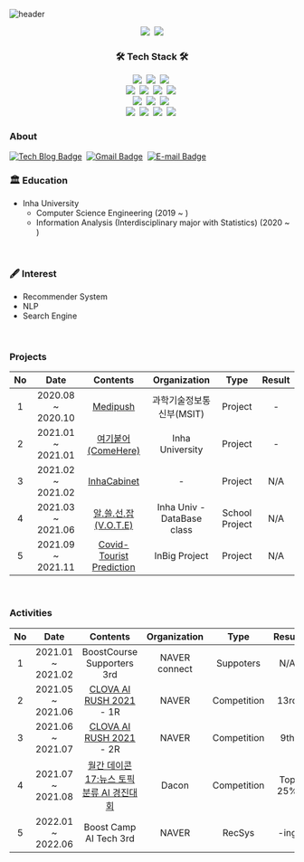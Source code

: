 ![header](https://capsule-render.vercel.app/api?type=waving&color=timeGradient&height=150&section=header&text=Park%20Ki-Bum%20:%20Polar&fontSize=50)

<p align="center">
  <img src="https://hits.seeyoufarm.com/api/count/incr/badge.svg?url=https%3A%2F%2Fgithub.com%2Fcow-coding&count_bg=%232DD5B9&title_bg=%23555555&icon=github.svg&icon_color=%23E7E7E7&title=hits&edge_flat=false"/></a>&nbsp;
  <img src="https://img.shields.io/github/followers/cow-coding?style=social"/></a>
</p>

<h3 align="center">🛠 Tech Stack 🛠</h3>
<p align="center">
  <img src ="https://img.shields.io/badge/C++-00897B?&style=flat-square&logo=c%2B%2B&logoColor=white"/></a>&nbsp;
  <img src ="https://img.shields.io/badge/Go-00ADD8?&style=flat-square&logo=Go&logoColor=white"/></a>&nbsp;
  <img src ="https://img.shields.io/badge/Linux-FCC624?&style=flat-square&logo=Linux&logoColor=white"/></a>&nbsp;
  <br>
  <img src="https://img.shields.io/badge/Python-3766AB?style=flat-square&logo=Python&logoColor=white"/></a>&nbsp;
  <img src="https://img.shields.io/badge/R-276DC3?style=flat-square&logo=R&logoColor=white"/></a>&nbsp;
  <img src="https://img.shields.io/badge/TensorFlow-FF6F00?style=flat-square&logo=tensorflow&logoColor=white"/></a>&nbsp;
  <img src="https://img.shields.io/badge/Pytorch-EE4C2C?style=flat-square&logo=pytorch&logoColor=white"/></a>&nbsp;
  <br>
  <img src ="https://img.shields.io/badge/keras-D00000?&style=flat-square&logo=keras&logoColor=white"/></a>&nbsp;
  <img src ="https://img.shields.io/badge/pandas-150458?&style=flat-square&logo=pandas&logoColor=white"/></a>&nbsp;
  <img src ="https://img.shields.io/badge/scikitlearn-F7931E?&style=flat-square&logo=scikitlearn&logoColor=white"/></a>&nbsp;
  <br>
  <img src ="https://img.shields.io/badge/NodeJS-339933?&style=flat-square&logo=node.js&logoColor=white"/></a>&nbsp;
  <img src ="https://img.shields.io/badge/MySQL-4479A1?&style=flat-square&logo=MySQL&logoColor=white"/></a>&nbsp;
  <img src ="https://img.shields.io/badge/MongoDB-47A248?&style=flat-square&logo=MongoDB&logoColor=white"/></a>&nbsp;
  <img src ="https://img.shields.io/badge/ELK-005571?&style=flat-square&logo=elastic&logoColor=white"/></a>&nbsp;
</p>

### About
[![Tech Blog Badge](http://img.shields.io/badge/-Tech%20blog-black?style=flat-square&logo=github&link=https://cow-coding.github.io/)](https://cow-coding.github.io/)&nbsp;
[![Gmail Badge](https://img.shields.io/badge/Gmail-d14836?style=flat-square&logo=Gmail&logoColor=white&link=mailto:kbp0237@gmail.com)](mailto:kbp0237@gmail.com)&nbsp;
[![E-mail Badge](https://img.shields.io/badge/email-03C75A?style=flat-square&logo=naver&logoColor=white&link=mailto:pgb97@naver.com)](mailto:pgb97@naver.com)
<br>

### 🏛 Education
- Inha University
  - Computer Science Engineering (2019 ~ )  
  - Information Analysis (Interdisciplinary major with Statistics) (2020 ~ )
<br>

### 🖋️ Interest
- Recommender System
- NLP
- Search Engine
<br>

### Projects
| No 	|        Date       	|        Contents        	|  Organization 	|  Type 	|  Result 	|
|:--:	|:-----------------:	|:----------------------:	|:-------------:	|:-------------:	|:-------------:	|
|  1 	| 2020.08 ~ 2020.10 	|        [Medipush](https://github.com/Medipush)        	| 과학기술정보통신부(MSIT)  	| Project  	| -  	|
|  2 	| 2021.01 ~ 2021.01 	| [여기붙어(ComeHere)](https://github.com/cow-coding/ComeHere.git) 	| Inha University 	| Project  	| -  	|
|  3 	| 2021.02 ~ 2021.02 	| [InhaCabinet](https://github.com/cow-coding/Cabinet-Project)	| - 	| Project  	| N/A  	|
|  4 	| 2021.03 ~ 2021.06 	| [알.쓸.선.잡 (V.O.T.E)](https://github.com/cow-coding/V.O.T.E)	| Inha Univ - DataBase class 	| School Project  	| N/A 	|
|  5 	| 2021.09 ~ 2021.11 	| [Covid-Tourist Prediction](https://github.com/cow-coding/COVID-Tourist)	| InBig Project 	| Project  	| N/A 	|
<br>

### Activities
| No 	|        Date       	|        Contents        	|  Organization 	|  Type 	|  Result 	|
|:--:	|:-----------------:	|:----------------------:	|:-------------:	|:-------------:	|:-------------:	|
|  1 	| 2021.01 ~ 2021.02 	| BoostCourse Supporters 3rd 	| NAVER connect 	| Suppoters  	| N/A  	|
|  2 	| 2021.05 ~ 2021.06 	| [CLOVA AI RUSH 2021](https://campaign.naver.com/clova_airush/) - 1R	| NAVER 	| Competition  	| 13rd  	|
|  3 	| 2021.06 ~ 2021.07 	| [CLOVA AI RUSH 2021](https://campaign.naver.com/clova_airush/) - 2R	| NAVER 	| Competition  	| 9th 	|
|  4 	| 2021.07 ~ 2021.08 	| [월간 데이콘17:뉴스 토픽 분류 AI 경진대회](https://dacon.io/competitions/official/235747/overview/description)	| Dacon  	| Competition | Top 25% |
|  5	| 2022.01 ~ 2022.06 	| Boost Camp AI Tech 3rd	| NAVER 	| RecSys 	| -ing 	|

